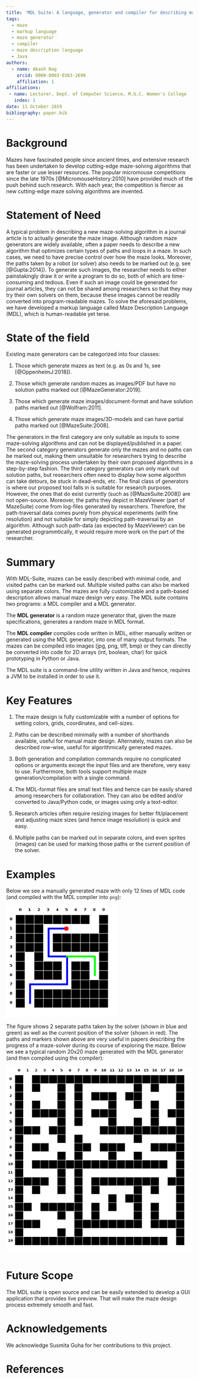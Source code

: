 ```yaml
---
title: 'MDL Suite: A language, generator and compiler for describing mazes'
tags:
  - maze
  - markup language
  - maze generator
  - compiler
  - maze description language
  - Java
authors:
  - name: Akash Nag
    orcid: 0000-0003-0363-2698
    affiliation: 1
affiliations:
 - name: Lecturer, Dept. of Computer Science, M.U.C. Women's College
   index: 1
date: 11 October 2019
bibliography: paper.bib
---
```


# Background

Mazes have fascinated people since ancient times, and extensive research has been undertaken to develop cutting-edge maze-solving algorithms that are faster or use lesser resources. The popular micromouse competitions since the late 1970s [@MicromouseHistory:2010] have provided much of the push behind such research. With each year, the competition is fiercer as new cutting-edge maze solving algorithms are invented.

# Statement of Need

A typical problem in describing a new maze-solving algorithm in a journal article is to actually generate the maze image. Although random maze generators are widely available, often a paper needs to describe a new algorithm that optimizes certain types of paths and loops in a maze. In such cases, we need to have precise control over how the maze looks. Moreover, the paths taken by a robot (or solver) also needs to be marked out (e.g. see [@Gupta:2014]). To generate such images, the researcher needs to either painstakingly draw it or write a program to do so, both of which are time-consuming and tedious. Even if such an image could be generated for journal articles, they can not be shared among researchers so that they may try their own solvers on them, because these images cannot be readily converted into program-readable mazes. To solve the aforesaid problems, we have developed a markup language called Maze Description Language (MDL), which is human-readable yet terse.

# State of the field

Existing maze generators can be categorized into four classes:

1. Those which generate mazes as text (e.g. as 0s and 1s, see [@OppenheimJ:2018]).

1. Those which generate random mazes as images/PDF but have no solution paths marked out [@MazeGenerator:2019].

1. Those which generate maze images/document-format and have solution paths marked out [@Wolfram:2011].

1.  Those which generate maze images/3D-models and can have partial paths marked out [@MazeSuite:2008].

The generators in the first category are only suitable as inputs to some maze-solving algorithms and can not be displayed/published in a paper. The second category generators generate only the mazes and no paths can be marked out, making them unsuitable for researchers trying to describe the maze-solving process undertaken by their own proposed algorithms in a step-by-step fashion. The third category generators can only mark out solution paths, but researchers often need to display how some algorithm can take detours, be stuck in dead-ends, etc. The final class of generators is where our proposed tool falls in is suitable for research purposes. However, the ones that do exist currently (such as [@MazeSuite:2008]) are not open-source. Moreover, the paths they depict in MazeViewer (part of MazeSuite) come from log-files generated by researchers. Therefore, the path-traversal data comes purely from physical experiments (with fine resolution) and not suitable for simply depicting path-traversal by an algorithm. Although such path-data (as expected by MazeViewer) can be generated programmtically, it would require more work on the part of the researcher.

# Summary

 With MDL-Suite, mazes can be easily described with minimal code, and visited paths can be marked out. Multiple visited paths can also be marked using separate colors. The mazes are fully customizable and a path-based description allows manual maze design very easy. The MDL suite contains two programs: a MDL compiler and a MDL generator. 

The **MDL generator** is a random maze generator that, given the maze specifications, generates a random maze in MDL format.

The **MDL compiler** compiles code written in MDL, either manually written or generated using the MDL generator, into one of many output formats. The mazes can be compiled into images (jpg, png, tiff, bmp) or they can directly be converted into code for 2D arrays (int, boolean, char) for quick prototyping in Python or Java. 

The MDL suite is a command-line utility written in Java and hence, requires a JVM to be installed in order to use it.

# Key Features

1. The maze design is fully customizable with a number of options for setting colors, grids, coordinates, and cell-sizes.

1. Paths can be described minimally with a number of shorthands available, useful for manual maze design. Alternately, mazes can also be described row-wise, useful for algorithmically generated mazes. 

1. Both generation and compilation commands require no complicated options or arguments except the input files and are therefore, very easy to use. Furthermore, both tools support multiple maze generation/compilation with a single command. 

1. The MDL-format files are small text files and hence can be easily shared among researchers for collaboration. They can also be edited and/or converted to Java/Python code, or images using only a text-editor.

1. Research articles often require resizing images for better fit/placement and adjusting maze sizes (and hence image resolution) is quick and easy.

1. Multiple paths can be marked out in separate colors, and even sprites (images) can be used for marking those paths or the current position of the solver.

# Examples

Below we see a manually generated maze with only 12 lines of MDL code (and compiled with the MDL compiler into `png`):

![Figure-1](figure1.png)

The figure shows 2 separate paths taken by the solver (shown in blue and green) as well as the current position of the solver (shown in red). The paths and markers shown above are very useful in papers describing the progress of a maze-solver during its course of exploring the maze. Below we see a typical random 20x20 maze generated with the MDL generator (and then compiled using the compiler):

![Figure-2](figure2.png)

# Future Scope

The MDL suite is open source and can be easily extended to develop a GUI application that provides live preview. That will make the maze design process extremely smooth and fast.

# Acknowledgements

We acknowledge Susmita Guha for her contributions to this project.

# References